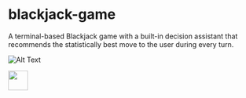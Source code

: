 # blackjack-game

A terminal-based Blackjack game with a built-in decision assistant that recommends the statistically best move to the user during every turn.

![Alt Text](https://media.giphy.com/media/cnuv9TbEAA8NN4h6c5/giphy.gif)

<img src="https://media.giphy.com/media/cnuv9TbEAA8NN4h6c5/giphy.gif" width="40" height="40" />
